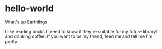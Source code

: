 # hello-world
What's up Earthlings

I like reading books (I need to know if they're suitable for my future library) and drinking coffee.
If you want to be my friend, feed me and tell me I'm pretty.
